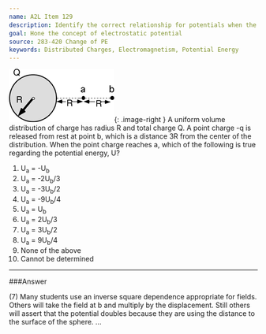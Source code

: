 ```yaml
---
name: A2L Item 129
description: Identify the correct relationship for potentials when the distance between charges changes.
goal: Hone the concept of electrostatic potential
source: 283-420 Change of PE
keywords: Distributed Charges, Electromagnetism, Potential Energy
---
```


![Item129_fig1.gif](../images/Item129_fig1.gif){: .image-right } A uniform volume distribution of
charge has radius R and total charge Q.  A point charge -q is released
from rest at point b, which is a distance 3R from the center of the
distribution. When the point charge reaches a, which of the following is
true regarding the potential energy, U?

1. U<sub>a</sub> = -U<sub>b</sub>
2. U<sub>a</sub> = -2U<sub>b</sub>/3
3. U<sub>a</sub> = -3U<sub>b</sub>/2
4. U<sub>a</sub> = -9U<sub>b</sub>/4
5. U<sub>a</sub> = U<sub>b</sub>
6. U<sub>a</sub> = 2U<sub>b</sub>/3
7. U<sub>a</sub> = 3U<sub>b</sub>/2
8. U<sub>a</sub> = 9U<sub>b</sub>/4
9. None of the above
10. Cannot be determined



<hr/>

###Answer 

(7) Many students use an inverse square dependence appropriate
for fields. Others will take the field at b and multiply by the
displacement. Still others will assert that the potential doubles
because they are using the distance to the surface of the sphere.
...
